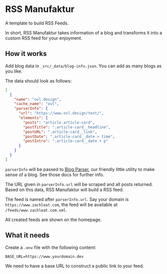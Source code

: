 # RSS Manufaktur

A template to build RSS Feeds.

In short, RSS Manufaktur takes information of a blog and transforms it into a custom RSS feed for your enjoyment.

## How it works

Add blog data in `_src/_data/blog-info.json`. You can add as many blogs as you like.

The data should look as follows:

```json
[
  {
    "name": "ovl.design",
    "cache_name": "ovl",
    "parserInfo": {
      "url": "https://www.ovl.design/text/",
      "elements": {
        "posts": "article.article-card",
        "postTitle": ".article-card__headline",
        "postURL": ".article-card__link",
        "postDate": ".article-card__date > time",
        "postIntro": ".article-card__date + p"
      }
    }
  }
]
```

`parserInfo` will be passed to [Blog Parser](https://github.com/inframanufaktur/blog-parser), our friendly little utility to make sense of a blog. See those docs for further info.

The URL given in `parserInfo.url` will be scraped and all posts returned. Based on this data, RSS Manufaktur will build a RSS feed.

The feed is named after `parserInfo.url`. Say your domain is `https://www.zachleat.com`, the feed will be available at `/feeds/www.zachleat.com.xml`.

All created feeds are shown on the homepage.

## What it needs

Create a `.env` file with the following content:

```
BASE_URL=https://www.yourdomain.dev
```

We need to have a base URL to construct a public link to your feed.
